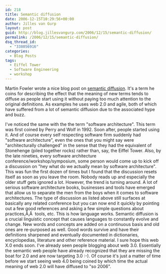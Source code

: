 ```yaml
---
id: 218
title: Semantic diffusion
date: 2006-12-15T10:29:56+00:00
author: Jilles van Gurp
layout: post
guid: http://blog.jillesvangurp.com/2006/12/15/semantic-diffusion/
permalink: /2006/12/15/semantic-diffusion/
dsq_thread_id:
  - "338056916"
categories:
  - Blog Posts
tags:
  - Eiffel Tower
  - Software Engineering
  - workshop
---
```

Martin Fowler wrote a nice blog post on [semantic diffusion](http://martinfowler.com/bliki/SemanticDiffusion.html). It's a term he coins for describing the effect that the meaning of new terms tends to diffuse as people start using it without paying too much attention to the original definitions. As examples he uses web 2.0 and agile, both of which have suffered from a lot of semantic diffusion due to the associated hype and buzz.

I've noticed the same with the the term "software architecture". This term was first coined by Perry and Wolf in 1992. Soon after, people started using it. And of course every self respecting software firm suddenly had "software architecture", even the ones that you might say were "architecturally challenged" in the sense that they had the equivalent of Stonehenge (piled together rocks) rather than, say, the Eiffel Tower. Also, by the late nineties, every software architecture conference/workshop/symposium, some person would come up to kick off a discussion on "hey what do we actually mean by software architecture". This was fun the first dozen of times but I found that the discussion resets itself as soon as you leave the room. Nobody reads up and especially the older stuff gets ignored a lot.
However, the trend is turning around. A lot of serious software architecture books, businesses and tools have emerged that allow us to separate the men from the boys when it comes to software architectures. The type of discussion as listed above still surfaces at basically any related conference but you can now end it quickly by pointing out a few good references and asking a few simple questions about practices,Ã‚Â  tools, etc.
This is how language works. Semantic diffusion is a crucial linguistic concept that causes languages to constantly evolve and change. New words and concepts are added on a continuous basis and old ones are re-purposed as well. Good words survive and have their definitions sharpened and eventually documented in dictionaries, encyclopedias, literature and other reference material.
I sure hope this web X.0 ends soon. I've already seen people blogging about web 3.0. Essentially the semantic web people have already recognized that they are missing the boat for 2.0 and are now targeting 3.0 :-). Of course it's just a matter of time before we start seeing web 4.0 being coined by which time the actual meaning of web 2.0 will have diffused to "so 2006".